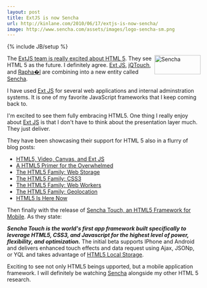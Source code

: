```yaml
---
layout: post
title: ExtJS is now Sencha
url: http://kinlane.com/2010/06/17/extjs-is-now-sencha/
image: http://www.sencha.com/assets/images/logo-sencha-sm.png
---
```

{% include JB/setup %}
<p>
     <img class="alignnone c1" title="Sencha" src="http://www.sencha.com/assets/images/logo-sencha-sm.png"  width="120" height="50" align="right" />The <a href="http://www.sencha.com/blog/tag/html5/">ExtJS team is really excited about HTML 5</a>. They see HTML 5 as the future. I definitely agree. <a href="http://www.sencha.com/products/js/">Ext JS</a>, <a href="http://www.jqtouch.com/">jQTouch</a>, and <a href="http://raphaeljs.com/">Rapha�l</a> are combining into a new entity called <a href="http://www.sencha.com/blog/2010/06/14/ext-js-jqtouch-raphael-sencha/">Sencha</a>.
</p>

<p>
     I have used <a href="http://www.sencha.com/products/js/">Ext JS</a> for several web applications and internal adminstration systems. It is one of my favorite JavaScript frameworks that I keep coming back to.
</p>

<p>
     I'm excited to see them fully embracing HTML5. One thing I really enjoy about <a href="http://www.sencha.com/products/js/">Ext JS</a> is that I don't have to think about the presentation layer much. They just deliver.
</p>

<p>
     They have been showcasing their support for HTML 5 also in a flurry of blog posts:
</p>
<ul class="mainlist">
     <li>
          <a href="http://www.sencha.com/blog/2010/01/14/html5-video-canvas-extjs/">HTML5, Video, Canvas, and Ext JS</a>
     </li>
     <li>
          <a href="http://www.sencha.com/blog/2010/05/23/html5-now-with-20-percent-more-internet/">A HTML5 Primer for the Overwhelmed</a>
     </li>
     <li>
          <a href="http://www.sencha.com/blog/2010/05/27/the-html5-family-web-storage/">The HTML5 Family: Web Storage</a>
     </li>
     <li>
          <a href="http://www.sencha.com/blog/2010/06/01/the-html5-family-css3/">The HTML5 Family: CSS3</a>
     </li>
     <li>
          <a href="http://www.sencha.com/blog/2010/06/07/the-html5-family-web-workers/">The HTML5 Family: Web Workers</a>
     </li>
     <li>
          <a href="http://www.sencha.com/blog/2010/06/09/the-html5-family-geolocation/">The HTML5 Family: Geolocation</a>
     </li>
     <li>
          <a href="http://www.sencha.com/blog/2010/06/11/html5-is-here-now-its-just-not-for-your-desktop-yet/">HTML5 Is Here Now</a>
     </li>
</ul>
<p>
     Then finally with the release of <a href="http://www.sencha.com/blog/2010/06/17/introducing-sencha-touch-html5-framework-for-mobile/">Sencha Touch, an HTML5 Framework for Mobile</a>. As they state:
</p>
<p>
     <em><strong>Sencha Touch is the world's first app framework built specifically to leverage HTML5, CSS3, and Javascript for the highest level of power, flexibility, and optimization.</strong></em> The initial beta supports IPhone and Android and delivers enhanced touch effects and data request using Ajax, JSONp, or YQL and takes advantage of <a href="http://www.kinlane.com/category/html-5/html5-web-storage/">HTML5 Local Storage</a>.
</p>

<p>
     Exciting to see not only HTML5 beings upported, but a mobile application framework. I will definitely be watching <a href="http://www.sencha.com">Sencha</a> alongside my other HTML 5 research.
</p>